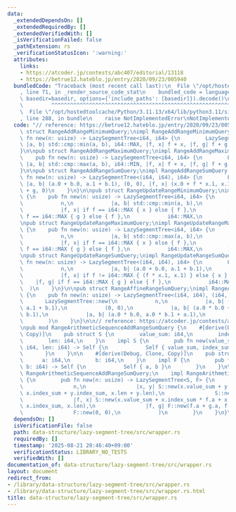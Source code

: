 ```yaml
---
data:
  _extendedDependsOn: []
  _extendedRequiredBy: []
  _extendedVerifiedWith: []
  _isVerificationFailed: false
  _pathExtension: rs
  _verificationStatusIcon: ':warning:'
  attributes:
    links:
    - https://atcoder.jp/contests/abc407/editorial/13118
    - https://betrue12.hateblo.jp/entry/2020/09/23/005940
  bundledCode: "Traceback (most recent call last):\n  File \"/opt/hostedtoolcache/Python/3.11.13/x64/lib/python3.11/site-packages/onlinejudge_verify/documentation/build.py\"\
    , line 71, in _render_source_code_stat\n    bundled_code = language.bundle(stat.path,\
    \ basedir=basedir, options={'include_paths': [basedir]}).decode()\n          \
    \         ^^^^^^^^^^^^^^^^^^^^^^^^^^^^^^^^^^^^^^^^^^^^^^^^^^^^^^^^^^^^^^^^^^^^^^^^^^^^^^^^^\n\
    \  File \"/opt/hostedtoolcache/Python/3.11.13/x64/lib/python3.11/site-packages/onlinejudge_verify/languages/rust.py\"\
    , line 288, in bundle\n    raise NotImplementedError\nNotImplementedError\n"
  code: "// reference: https://betrue12.hateblo.jp/entry/2020/09/23/005940\n\npub\
    \ struct RangeAddRangeMinimumQuery;\nimpl RangeAddRangeMinimumQuery {\n    pub\
    \ fn new(n: usize) -> LazySegmentTree<i64, i64> {\n        LazySegmentTree::new(n,\
    \ |a, b| std::cmp::min(a, b), i64::MAX, |f, x| f + x, |f, g| f + g, 0)\n    }\n\
    }\n\npub struct RangeAddRangeMaximumQuery;\nimpl RangeAddRangeMaximumQuery {\n\
    \    pub fn new(n: usize) -> LazySegmentTree<i64, i64> {\n        LazySegmentTree::new(n,\
    \ |a, b| std::cmp::max(a, b), i64::MIN, |f, x| f + x, |f, g| f + g, 0)\n    }\n\
    }\n\npub struct RangeAddRangeSumQuery;\nimpl RangeAddRangeSumQuery {\n    pub\
    \ fn new(n: usize) -> LazySegmentTree<(i64, i64), i64> {\n        LazySegmentTree::new(n,\
    \ |a, b| (a.0 + b.0, a.1 + b.1), (0, 0), |f, x| (x.0 + f * x.1, x.1), |f, g| f\
    \ + g, 0)\n    }\n}\n\npub struct RangeUpdateRangeMinimumQuery;\nimpl RangeUpdateRangeMinimumQuery\
    \ {\n    pub fn new(n: usize) -> LazySegmentTree<i64, i64> {\n        LazySegmentTree::new(\n\
    \            n,\n            |a, b| std::cmp::min(a, b),\n            i64::MAX,\n\
    \            |f, x| if f == i64::MAX { x } else { f },\n            |f, g| if\
    \ f == i64::MAX { g } else { f },\n            i64::MAX,\n        )\n    }\n}\n\
    \npub struct RangeUpdateRangeMaximumQuery;\nimpl RangeUpdateRangeMaximumQuery\
    \ {\n    pub fn new(n: usize) -> LazySegmentTree<i64, i64> {\n        LazySegmentTree::new(\n\
    \            n,\n            |a, b| std::cmp::max(a, b),\n            i64::MIN,\n\
    \            |f, x| if f == i64::MAX { x } else { f },\n            |f, g| if\
    \ f == i64::MAX { g } else { f },\n            i64::MAX,\n        )\n    }\n}\n\
    \npub struct RangeUpdateRangeSumQuery;\nimpl RangeUpdateRangeSumQuery {\n    pub\
    \ fn new(n: usize) -> LazySegmentTree<(i64, i64), i64> {\n        LazySegmentTree::new(\n\
    \            n,\n            |a, b| (a.0 + b.0, a.1 + b.1),\n            (0, 0),\n\
    \            |f, x| if f != i64::MAX { (f * x.1, x.1) } else { x },\n        \
    \    |f, g| if f == i64::MAX { g } else { f },\n            i64::MAX,\n      \
    \  )\n    }\n}\n\npub struct RangeAffineRangeSumQuery;\nimpl RangeAffineRangeSumQuery\
    \ {\n    pub fn new(n: usize) -> LazySegmentTree<(i64, i64), (i64, i64)> {\n \
    \       LazySegmentTree::new(\n            n,\n            |a, b| (a.0 + b.0,\
    \ a.1 + b.1),\n            (0, 0),\n            |a, b| (a.0 * b.0 + a.1 * b.1,\
    \ b.1),\n            |a, b| (a.0 * b.0, a.0 * b.1 + a.1),\n            (1, 0),\n\
    \        )\n    }\n}\n\n// reference: https://atcoder.jp/contests/abc407/editorial/13118\n\
    \npub mod RangeArithmeticSequenceAddRangeSumQuery {\n    #[derive(Debug, Clone,\
    \ Copy)]\n    pub struct S {\n        value_sum: i64,\n        index_sum: i64,\n\
    \        len: i64,\n    }\n    impl S {\n        pub fn new(value_sum: i64, index_sum:\
    \ i64, len: i64) -> Self {\n            Self { value_sum, index_sum, len }\n \
    \       }\n    }\n\n    #[derive(Debug, Clone, Copy)]\n    pub struct F {\n  \
    \      a: i64,\n        b: i64,\n    }\n    impl F {\n        pub fn new(a: i64,\
    \ b: i64) -> Self {\n            Self { a, b }\n        }\n    }\n\n    pub struct\
    \ RangeArithmeticSequenceAddRangeSumQuery;\n    impl RangeArithmeticSequenceAddRangeSumQuery\
    \ {\n        pub fn new(n: usize) -> LazySegmentTree<S, F> {\n            LazySegmentTree::new(\n\
    \                n,\n                |x, y| S::new(x.value_sum + y.value_sum,\
    \ x.index_sum + y.index_sum, x.len + y.len),\n                S::new(0, 0, 0),\n\
    \                |f, x| S::new(x.value_sum + x.index_sum * f.a + x.len * f.b,\
    \ x.index_sum, x.len),\n                |f, g| F::new(f.a + g.a, f.b + g.b),\n\
    \                F::new(0, 0),\n            )\n        }\n    }\n}\n"
  dependsOn: []
  isVerificationFile: false
  path: data-structure/lazy-segment-tree/src/wrapper.rs
  requiredBy: []
  timestamp: '2025-08-21 20:46:40+09:00'
  verificationStatus: LIBRARY_NO_TESTS
  verifiedWith: []
documentation_of: data-structure/lazy-segment-tree/src/wrapper.rs
layout: document
redirect_from:
- /library/data-structure/lazy-segment-tree/src/wrapper.rs
- /library/data-structure/lazy-segment-tree/src/wrapper.rs.html
title: data-structure/lazy-segment-tree/src/wrapper.rs
---
```

